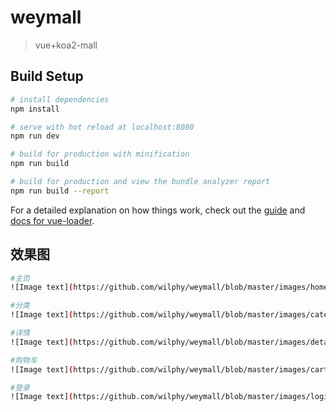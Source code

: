 # weymall

> vue+koa2-mall

## Build Setup

``` bash
# install dependencies
npm install

# serve with hot reload at localhost:8080
npm run dev

# build for production with minification
npm run build

# build for production and view the bundle analyzer report
npm run build --report
```

For a detailed explanation on how things work, check out the [guide](http://vuejs-templates.github.io/webpack/) and [docs for vue-loader](http://vuejs.github.io/vue-loader).


## 效果图
``` bash
#主页
![Image text](https://github.com/wilphy/weymall/blob/master/images/home.png)

#分类
![Image text](https://github.com/wilphy/weymall/blob/master/images/category.png)

#详情
![Image text](https://github.com/wilphy/weymall/blob/master/images/detail.png)

#购物车
![Image text](https://github.com/wilphy/weymall/blob/master/images/cart.png)

#登录
![Image text](https://github.com/wilphy/weymall/blob/master/images/login.png)

